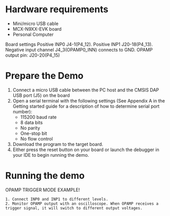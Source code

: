   Hardware requirements
=====================
- Mini/micro USB cable
- MCX-N9XX-EVK board
- Personal Computer

Board settings
Positive INP0 J4-1(P4_12).
Positive INP1 J20-18(P4_13).
Negative input channel J4_3(OPAMP0_INN) connects to GND.
OPAMP output pin: J20-20(P4_15)

Prepare the Demo
===============
1.  Connect a micro USB cable between the PC host and the CMSIS DAP USB port (J5) on the board
2.  Open a serial terminal with the following settings (See Appendix A in the Getting started guide for a description of how to determine serial port number):
    - 115200 baud rate
    - 8 data bits
    - No parity
    - One-stop bit
    - No flow control
3.  Download the program to the target board.
4.  Either press the reset button on your board or launch the debugger in your IDE to begin running the demo.

Running the demo
===============
OPAMP TRIGGER MODE EXAMPLE!

~~~~~~~~~~~~~~~~~~~~~~~~~~~~~~~~~~~~
1. Connect INP0 and INP1 to different levels.
2. Monitor OPAMP output with an oscilloscope. When OPAMP receives a trigger signal, it will switch to different output voltages.